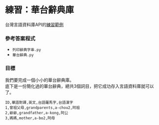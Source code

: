 # 練習：華台辭典庫

台灣言語資料庫API的[練習範例](https://github.com/i3thuan5/Doc_tai5-uan5_gian5-gi2_tsu1-liau7-khoo3/blob/master/%E7%B7%B4%E7%BF%92%EF%BC%9A%E8%8F%AF%E5%8F%B0%E8%BE%AD%E5%85%B8%E5%BA%AB.md)

### 參考答案程式

* `列印辭典字串.py`
* `華台辭典.py`

### 目標

我們要完成一個小小的華台辭典庫。  
底下是一份簡化過的華台辭典，總共3個詞目，把它成功存入言語資料庫就可以了。

```
ID,華語對譯,英文,台語羅馬字,台語漢字
1,曾祖父母,grandparents,a-chou2,阿祖
2,爺爺,grandfather,a-kong,阿公
3,媽媽,mother,a-bo2,阿母
```
